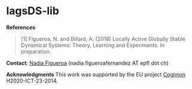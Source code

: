 # lagsDS-lib


**References**     
> [1] Figueroa, N. and Billard, A. (2018) Locally Active Globally Stable Dynamical Systems: Theory, Learning and Experiments. In preparation.      

**Contact**: [Nadia Figueroa](http://lasa.epfl.ch/people/member.php?SCIPER=238387) (nadia.figueroafernandez AT epfl dot ch)

**Acknowledgments**
This work was supported by the EU project [Cogimon](https://cogimon.eu/cognitive-interaction-motion-cogimon) H2020-ICT-23-2014.
